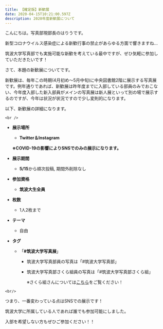 ```yaml
---
title: 【確定版】新歓展
date: 2020-04-15T10:21:00.597Z
description: 2020年度新歓展について
---
```

こんにちは。写真部現部長のはりうです。

新型コロナウイルス感染症による新歓行事の禁止があらゆる方面で響きますね...

筑波大学写真部でも実施可能な新歓を考えている最中ですが、ぜひ気軽に参加していただきたいです！

さて、本題の新歓展についてです。

新歓展は、毎年この時期(4月初め～5月中旬)に中央図書館2階に展示する写真展です。例年通りであれば、新歓展は昨年度までに入部している部員のみでおこない、今年度入部した新入部員がメインの写真展は新人展といって別の場で展示するのですが、今年は状況が状況ですので少し変則的になります。

以下、新歓展の詳細になります。

`<br />`

* **展示場所**

  *  **Twitter＆Instagram**

    **※COVID-19の影響によりSNSでのみの展示になります。**
* **展示期間**

  * **5/15**から順次投稿, 期間外削除なし
* **参加資格**

  * **筑波大生全員**
* **枚数**

  * 1人2枚まで
* **テーマ**　　

  * 自由
* **タグ**

  * 「**\#筑波大学写真展**」

    * 筑波大学写真部員の写真は「#筑波大学写真部」
    * 筑波大学写真部さくら組員の写真は「#筑波大学写真部さくら組」

      ※さくら組さんについては[こちら](https://tsukuba-photoclub.com/blogs/2020-04-18-%E5%86%99%E7%9C%9F%E9%83%A8%E3%81%95%E3%81%8F%E3%82%89%E7%B5%84%E3%81%A8%E3%81%AE%E9%96%A2%E4%BF%82/)をご覧ください！

`<br/>`

つまり、一番変わっている点はSNSでの展示です！

筑波大学に所属している人であれば誰でも参加可能にしました。

入部を希望しない方もぜひご参加ください！！